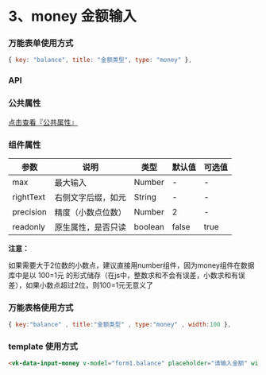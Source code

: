 # 3、money 金额输入

### 万能表单使用方式

```js
{ key: "balance", title: "金额类型", type: "money" },
```

### API

### 公共属性

[点击查看『公共属性』](https://vkdoc.fsq.pub/admin/components/0%E3%80%81public.html)

### 组件属性

| 参数             | 说明                           | 类型    | 默认值  | 可选值 |
|------------------|-------------------------------|---------|--------|-------|
| max            | 最大输入 | Number  | - | -  |
| rightText          | 右侧文字后缀，如元 | String  | - | - |
| precision   | 精度（小数点位数） | Number  | 2 | -  |
| readonly          | 原生属性，是否只读  | boolean|  false | true |

**注意：**

如果需要大于2位数的小数点，建议直接用number组件，因为money组件在数据库中是以 100=1元 的形式储存（在js中，整数求和不会有误差，小数求和有误差），如果小数点超过2位，则100=1元无意义了

### 万能表格使用方式

```js
{ key:"balance" , title:"金额类型" , type:"money" , width:100 },
```

### template 使用方式

```html
<vk-data-input-money v-model="form1.balance" placeholder="请输入金额" width="300px"></vk-data-input-money>
```
